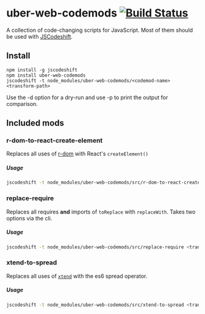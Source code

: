 # uber-web-codemods [![Build Status](https://travis-ci.com/uber-web/codemods.svg?token=S4oyfBY3YoEdLmckujJx&branch=master)](https://travis-ci.com/uber-web/codemods)

A collection of code-changing scripts for JavaScript. Most of them should be used with [JSCodeshift](https://github.com/facebook/jscodeshift).

## Install

```
npm install -g jscodeshift
npm install uber-web-codemods
jscodeshift -t node_modules/uber-web-codemods/<codemod-name> <transform-path>
```

Use the -d option for a dry-run and use -p to print the output for comparison.

## Included mods

### r-dom-to-react-create-element

Replaces all uses of [r-dom](https://github.com/uber/r-dom) with React's `createElement()`

##### Usage

```sh
jscodeshift -t node_modules/uber-web-codemods/src/r-dom-to-react-create-element <transform-path>
```

### replace-require

Replaces all requires **and** imports of `toReplace` with `replaceWith`. Takes two options via the cli.

##### Usage

```sh
jscodeshift -t node_modules/uber-web-codemods/src/replace-require <transform-path> --toReplace="object.omit" --replaceWith="just-omit"
```

### xtend-to-spread

Replaces all uses of [`xtend`](https://github.com/Raynos/xtend) with the es6 spread operator.

##### Usage

```sh
jscodeshift -t node_modules/uber-web-codemods/src/xtend-to-spread <transform-path>
```
